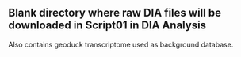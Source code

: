 ## Blank directory where raw DIA files will be downloaded in Script01 in DIA Analysis 

Also contains geoduck transcriptome used as background database. 
